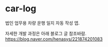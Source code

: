 # car-log

법인 업무용 차량 운행 일지 자동 작성 앱.

자세한 개발 과정은 아래 블로그 글 참조바람.
https://blog.naver.com/henasys/221874201083

